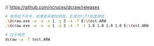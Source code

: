 // https://github.com/ncruces/dcraw/releases

```bash
# 使用如下命令，结果差异更加明显。生成的tiff亮度很低
.\dcraw.exe -w -a -o 1 -q 3 -4 -T E:\test.ARW
.\dcraw.exe -w -a -o 1 -q 3 -4 -T -r 1.0 1.0 1.0 1.0 E:\test.ARW

# 过于明亮
dcraw -w -T test.ARW
```